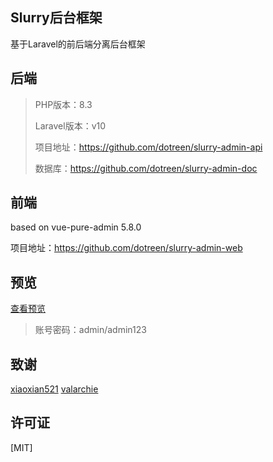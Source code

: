 ## Slurry后台框架

基于Laravel的前后端分离后台框架

## 后端
>  PHP版本：8.3
>
>  Laravel版本：v10
> 
> 项目地址：https://github.com/dotreen/slurry-admin-api
> 
>  数据库：https://github.com/dotreen/slurry-admin-doc


## 前端
based on vue-pure-admin 5.8.0

项目地址：https://github.com/dotreen/slurry-admin-web

## 预览

[查看预览](http://slurry-admin.dotreen.com)
>  账号密码：admin/admin123

## 致谢
[xiaoxian521](https://github.com/xiaoxian521)
[valarchie](https://github.com/valarchie/AgileBoot-Front-End)

## 许可证

[MIT]
